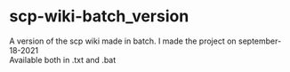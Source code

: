 # scp-wiki-batch_version
A version of the scp wiki made in batch. I made the project on september-18-2021
<br>Available both in .txt and .bat
